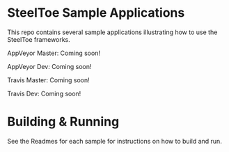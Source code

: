 # SteelToe Sample Applications
This repo contains several sample applications illustrating how to use the SteelToe frameworks. 

AppVeyor Master:  Coming soon!

AppVeyor Dev:  Coming soon!

Travis Master: Coming soon!

Travis Dev: Coming soon!

# Building & Running

See the Readmes for each sample for instructions on how to build and run.

